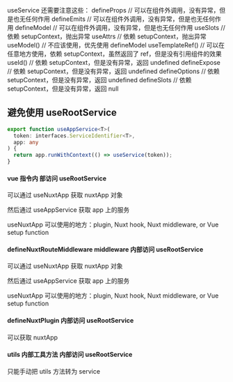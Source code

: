 

useService 还需要注意这些：
defineProps // 可以在组件外调用，没有异常，但是也无任何作用
defineEmits // 可以在组件外调用，没有异常，但是也无任何作用
defineModel // 可以在组件外调用，没有异常，但是也无任何作用
useSlots // 依赖 setupContext，抛出异常
useAttrs // 依赖 setupContext，抛出异常
useModel() // 不应该使用，优先使用 defineModel
useTemplateRef() // 可以在任意地方使用，依赖 setupContext，虽然返回了 ref，但是没有引用组件的效果
useId() // 依赖 setupContext，但是没有异常，返回 undefined
defineExpose // 依赖 setupContext，但是没有异常，返回 undefined
defineOptions // 依赖 setupContext，但是没有异常，返回 undefined
defineSlots // 依赖 setupContext，但是没有异常，返回 null



## 避免使用 useRootService

```ts
export function useAppService<T>(
  token: interfaces.ServiceIdentifier<T>,
  app: any
) {
  return app.runWithContext(() => useService(token));
}
```

#### vue 指令内 部访问 useRootService

可以通过 useNuxtApp 获取 nuxtApp 对象

然后通过 useAppService 获取 app 上的服务

useNuxtApp 可以使用的地方：plugin, Nuxt hook, Nuxt middleware, or Vue setup function

#### defineNuxtRouteMiddleware middleware 内部访问 useRootService

可以通过 useNuxtApp 获取 nuxtApp 对象

然后通过 useAppService 获取 app 上的服务

useNuxtApp 可以使用的地方：plugin, Nuxt hook, Nuxt middleware, or Vue setup function

#### defineNuxtPlugin 内部访问 useRootService

可以获取 nuxtApp

#### utils 内部工具方法 内部访问 useRootService

只能手动把 utils 方法转为 service
